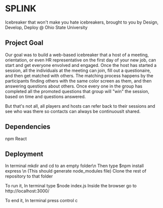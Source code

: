 # SPLINK

Icebreaker that won't make you hate icebreakers, brought to you by Design, Develop, Deploy @ Ohio State University


## Project Goal

Our goal was to build a web-based icebreaker that a host of a meeting, orientation, or even HR representative on the first day of your new job, can start and get everyone envolved and engaged. Once the host has started a session, all the individuals at the meeting can join, fill out a questionaire, and then get matched with others. The matching process happens by the participants finding others with the same color screen as them, and then answering questions about others. Once every one in the group has completed all the promoted questions that group will "win" the session, based on time and questions answered. 

But that's not all, all players and hosts can refer back to their sessions and see who was there so contacts can always be continuouslt shared.

## Dependencies

npm
React 

## Deployment
In terminal mkdir and cd to an empty folder\n
Then type $npm install express \n
(This should generate node_modules file)
Clone the rest of repository to that folder

To run it,
In terminal type $node index.js
Inside the browser go to http://localhost:3000/

To end it,
In terminal press control c
